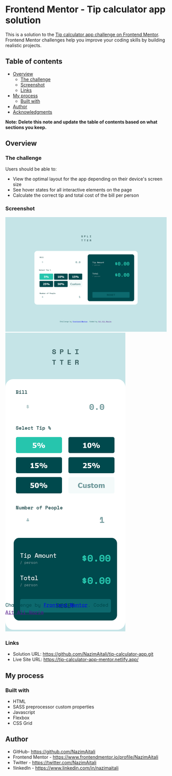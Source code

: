 # Frontend Mentor - Tip calculator app solution

This is a solution to the [Tip calculator app challenge on Frontend Mentor](https://www.frontendmentor.io/challenges/tip-calculator-app-ugJNGbJUX). Frontend Mentor challenges help you improve your coding skills by building realistic projects.

## Table of contents

- [Overview](#overview)
  - [The challenge](#the-challenge)
  - [Screenshot](#screenshot)
  - [Links](#links)
- [My process](#my-process)
  - [Built with](#built-with)
- [Author](#author)
- [Acknowledgments](#acknowledgments)

**Note: Delete this note and update the table of contents based on what sections you keep.**

## Overview

### The challenge

Users should be able to:

- View the optimal layout for the app depending on their device's screen size
- See hover states for all interactive elements on the page
- Calculate the correct tip and total cost of the bill per person

### Screenshot

![](https://github.com/NazimAitali/tip-calculator-app/blob/master/screenshot-desktop-1440px.png)
![](https://github.com/NazimAitali/tip-calculator-app/blob/master/screenshot-mobile-375px.png)

### Links

- Solution URL: https://github.com/NazimAitali/tip-calculator-app.git
- Live Site URL: https://tip-calculator-app-mentor.netlify.app/

## My process

### Built with

- HTML
- SASS preprocessor custom properties
- Javascript
- Flexbox
- CSS Grid

## Author

- GitHub- https://github.com/NazimAitali
- Frontend Mentor - https://www.frontendmentor.io/profile/NazimAitali
- Twitter - https://twitter.com/NazimAitali
- !linkedIn - https://www.linkedin.com/in/nazimaitali
